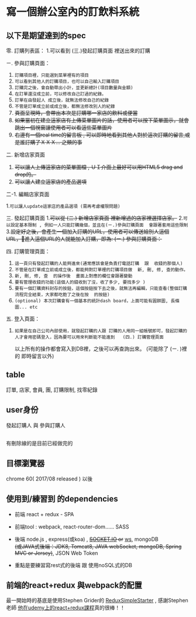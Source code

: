 # 寫一個辦公室內的訂飲料系統

## 以下是期望達到的spec

零. 訂購列表區：
    1.可以看到 (三.)發起訂購頁面  裡送出來的訂購

ㄧ. 參與訂購頁面：
    
1. ```訂購項目裡，只能選到菜單裡有的項目```
2. ```可以看到其他人的訂購項目，也可以自己輸入訂購項目```
3. ```訂購完之後，會自動帶出小計，並更新總計(項目數量與金額)```
4. ```在訂單還沒成立前，可以修改自己訂過的紀錄。```
5. ```訂單在由發起人 成立後，就無法修改自己的紀錄```
6. ```不管是訂單成立前或成立後，都無法修改別人的紀錄```
7. ~~頁面呈現時，會帶出本次是訂購哪一家店的飲料或便當~~
8. ~~如果當初在建立這家店有上傳菜單圖片的話，使用者可以按下菜單圖示，就會跳出一個視窗讓使用者可以看這些菜單圖片~~
9. ~~右邊有一個real time的留言板 , 可以即時地看到其他人對於這次訂購的留言,或是誰訂購了ＸＸＸ... 之類的事~~


二.  新增店家頁面

1. ~~可以讓人上傳這家店的菜單圖檔 , ＵＩ介面上最好可以用HTML5 drag and drop的。~~
2. ~~可以讓人建立這家店的產品選項~~    


二-1. 編輯店家頁面

1.```可以讓人update這家店的產品選項 (需再考慮權限問題)```

三. 發起訂購頁面
1.~~可以從 (二.) 新增店家頁面   裡新增過的店家裡選擇店家。~~
2.```可以設定基本限制 , 例如一人只能訂購幾個，並且在(ㄧ.)參與訂購頁面  會跟著套用這些限制```
3.~~設定好之後，會產生一個加入訂購的URL，使用者可以傳送給別人這個URL，進入這個URL的人就能加入訂購，即為:  (ㄧ.) 參與訂購頁面：~~
     
四. 訂購管理頁面：
1. ```這一頁只有發起訂購的人能夠進來(通常應該會是負責打電話訂購  跟  收錢的那個人)```
2. ```不管是在訂單成立前或成立後，都能夠對訂單裡的訂購項目做  新, 刪, 修, 查的動作。```
3. ```新, 刪, 修, 查  的操作後  畫面上對應的欄位會跟著變動```
4. ```要有管理收錢的功能(這個人的錢收到了沒，收了多少, 要找多少 )```
5. ```要有一個訂購資料封存的按鈕，這個按鈕按下去之後，就無法再編輯，只能查看(整個訂購流程完全結束，大家都吃飽了之後在按  的按鈕)```   
6. ```(optional) 本次訂購會有一個基本的統計dash board，上面可能有圓餅圖, 長條圖... etc```

五.  登入頁面：
1. ```如果是在自己公司內部使用，就發起訂購的人跟 訂購的人用同一組帳號即可，發起訂購的人才會用密碼登入，因為要可以用來判斷能不能進到   (四.) 訂購管理頁面```

    以上所有的操作都會寫入到DB裡，之後可以再查詢出來。  (可能除了 (ㄧ. )裡的  即時留言以外)

## table  
訂單, 店家, 會員, 團,  訂購限制, 找零紀錄

## user身份  
發起訂購人    與   參與訂購人

##
有刪除線的是目前已經做完的

##  目標瀏覽器 
chrome 60(  2017/08 released )  以後

## 使用到/練習到 的dependencies


- 前端 react +  redux - SPA
- 前端tool : webpack, react-router-dom…... SASS

- 後端 node.js , express(或koa) , ~~[SOCKET.IO](https://socket.io/) or~~ [ws](https://github.com/websockets/ws), mongoDB  
 ~~(或JAVA式後端：JDK8, Tomcat8, JAVA webSocket,   mongoDB,
 Spring MVC  or Jersey)~~, JSON Web Token

- 重點是要練習寫rest式的後端   跟  使用noSQL式的DB

## 前端的react+redux 與webpack的配置
最一開始時的基底是使用Stephen Grider的 [ReduxSimpleStarter](https://github.com/StephenGrider/ReduxSimpleStarter) , 感謝Stephen老師  [他在udemy上的react+redux課程](https://www.udemy.com/react-redux/learn/v4/overview)真的很棒！！




